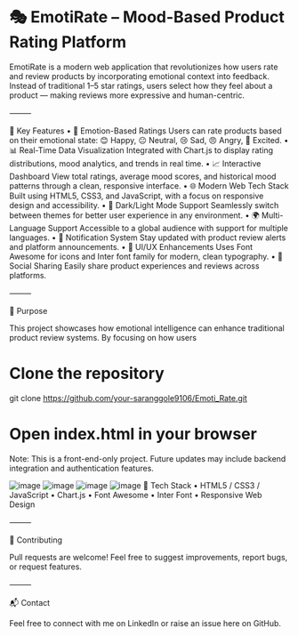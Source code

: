 # **🎭 EmotiRate – Mood-Based Product Rating Platform**

EmotiRate is a modern web application that revolutionizes how users rate and review products by incorporating emotional context into feedback. Instead of traditional 1–5 star ratings, users select how they feel about a product — making reviews more expressive and human-centric.

⸻

🌟 Key Features
	•	🎯 Emotion-Based Ratings
Users can rate products based on their emotional state: 😊 Happy, 😐 Neutral, 😢 Sad, 😠 Angry, 🤩 Excited.
	•	📊 Real-Time Data Visualization
Integrated with Chart.js to display rating distributions, mood analytics, and trends in real time.
	•	📈 Interactive Dashboard
View total ratings, average mood scores, and historical mood patterns through a clean, responsive interface.
	•	🌐 Modern Web Tech Stack
Built using HTML5, CSS3, and JavaScript, with a focus on responsive design and accessibility.
	•	🌙 Dark/Light Mode Support
Seamlessly switch between themes for better user experience in any environment.
	•	🌍 Multi-Language Support
Accessible to a global audience with support for multiple languages.
	•	🔔 Notification System
Stay updated with product review alerts and platform announcements.
	•	🧩 UI/UX Enhancements
Uses Font Awesome for icons and Inter font family for modern, clean typography.
	•	📢 Social Sharing
Easily share product experiences and reviews across platforms.

⸻

🧠 Purpose

This project showcases how emotional intelligence can enhance traditional product review systems. By focusing on how users

# Clone the repository
git clone https://github.com/your-saranggole9106/Emoti_Rate.git

# Open index.html in your browser
Note: This is a front-end-only project. Future updates may include backend integration and authentication features.

![image](https://github.com/user-attachments/assets/f195e802-2008-474d-98e0-09dd968756af)
![image](https://github.com/user-attachments/assets/74078b4f-2a38-45ec-b529-85dc53cd8601)
![image](https://github.com/user-attachments/assets/059185dd-0d3f-4189-b5b8-d8850ecc37f5)
![image](https://github.com/user-attachments/assets/8bdb4b88-db8b-46fc-a8fa-c4a1a90cb65a)
📌 Tech Stack
	•	HTML5 / CSS3 / JavaScript
	•	Chart.js
	•	Font Awesome
	•	Inter Font
	•	Responsive Web Design

⸻

🤝 Contributing

Pull requests are welcome! Feel free to suggest improvements, report bugs, or request features.

⸻

📬 Contact

Feel free to connect with me on LinkedIn or raise an issue here on GitHub.


